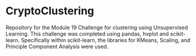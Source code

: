 # CryptoClustering
Repository for the Module 19 Challenge for clustering using Unsupervised Learning.
This challenge was completed using pandas, hvplot and scikit-learn. Specifically within scikit-learn, the libraries for KMeans, Scaling, and Principle Component Analysis were used.
